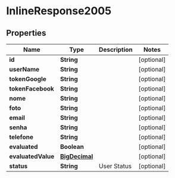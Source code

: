
# InlineResponse2005

## Properties
Name | Type | Description | Notes
------------ | ------------- | ------------- | -------------
**id** | **String** |  |  [optional]
**userName** | **String** |  |  [optional]
**tokenGoogle** | **String** |  |  [optional]
**tokenFacebook** | **String** |  |  [optional]
**nome** | **String** |  |  [optional]
**foto** | **String** |  |  [optional]
**email** | **String** |  |  [optional]
**senha** | **String** |  |  [optional]
**telefone** | **String** |  |  [optional]
**evaluated** | **Boolean** |  |  [optional]
**evaluatedValue** | [**BigDecimal**](BigDecimal.md) |  |  [optional]
**status** | **String** | User Status |  [optional]



